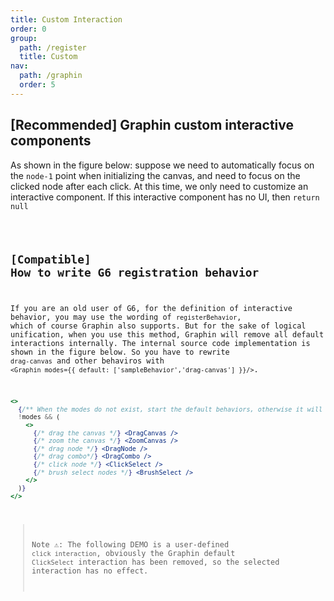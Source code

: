 ```yaml
---
title: Custom Interaction
order: 0
group:
  path: /register
  title: Custom
nav:
  path: /graphin
  order: 5
---
```


## [Recommended] Graphin custom interactive components

As shown in the figure below: suppose we need to automatically focus on the `node-1` point when initializing the canvas, and need to focus on the clicked node after each click. At this time, we only need to customize an interactive component. If this interactive component has no UI, then `return null`

<code src='./graphin-style.tsx'>

## [Compatible] How to write G6 registration behavior

If you are an old user of G6, for the definition of interactive behavior, you may use the wording of `registerBehavior`, which of course Graphin also supports. But for the sake of logical unification, when you use this method, Graphin will remove all default interactions internally. The internal source code implementation is shown in the figure below. So you have to rewrite `drag-canvas` and other behaviros with `<Graphin modes={{ default: ['sampleBehavior','drag-canvas'] }}/>`.

```jsx | pure
<>
  {/** When the modes do not exist, start the default behaviors, otherwise it will overwrite the user's own input */
  !modes && (
    <>
      {/* drag the canvas */} <DragCanvas />
      {/* zoom the canvas */} <ZoomCanvas />
      {/* drag node */} <DragNode />
      {/* drag combo*/} <DragCombo />
      {/* click node */} <ClickSelect />
      {/* brush select nodes */} <BrushSelect />
    </>
  )}
</>
```

> Note ⚠️: The following DEMO is a user-defined `click interaction`, obviously the Graphin default `ClickSelect` interaction has been removed, so the selected interaction has no effect.

<code src='./g6-style.tsx'>
